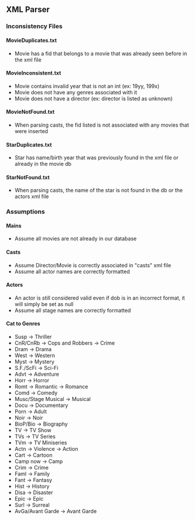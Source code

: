 ## XML Parser
### Inconsistency Files
#### MovieDuplicates.txt
- Movie has a fid that belongs to a movie that was already seen before in the xml file
#### MovieInconsistent.txt
- Movie contains invalid year that is not an int (ex: 19yy, 199x)
- Movie does not have any genres associated with it
- Movie does not have a director (ex: director is listed as unknown)
#### MovieNotFound.txt
- When parsing casts, the fid listed is not associated with any movies that were inserted
#### StarDuplicates.txt
- Star has name/birth year that was previously found in the xml file or already in the movie db
#### StarNotFound.txt
- When parsing casts, the name of the star is not found in the db or the actors xml file


### Assumptions
#### Mains
- Assume all movies are not already in our database
#### Casts
- Assume Director/Movie is correctly associated in "casts" xml file
- Assume all actor names are correctly formatted
#### Actors
- An actor is still considered valid even if dob is in an incorrect format, it will simply be set as null
- Assume all stage names are correctly formatted

#### Cat to Genres
- Susp -> Thriller
- CnR/CnRb -> Cops and Robbers -> Crime
- Dram -> Drama
- West -> Western
- Myst -> Mystery
- S.F./ScFi -> Sci-Fi
- Advt -> Adventure
- Horr -> Horror
- Romt -> Romantic -> Romance
- Comd -> Comedy
- Musc/Stage Musical -> Musical
- Docu -> Documentary
- Porn -> Adult
- Noir -> Noir
- BioP/Bio -> Biography
- TV -> TV Show
- TVs -> TV Series
- TVm -> TV Miniseries
- Actn -> Violence -> Action
- Cart -> Cartoon
- Camp now -> Camp
- Crim -> Crime
- Faml -> Family
- Fant -> Fantasy
- Hist -> History
- Disa -> Disaster
- Epic -> Epic
- Surl -> Surreal
- AvGa/Avant Garde -> Avant Garde